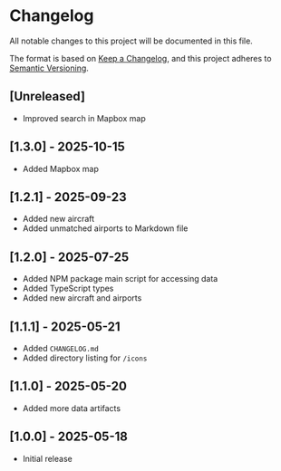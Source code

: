 # Changelog

All notable changes to this project will be documented in this file.

The format is based on [Keep a Changelog](https://keepachangelog.com/en/1.1.0/),
and this project adheres to [Semantic Versioning](https://semver.org/spec/v2.0.0.html).

## [Unreleased]

- Improved search in Mapbox map

## [1.3.0] - 2025-10-15

- Added Mapbox map

## [1.2.1] - 2025-09-23

- Added new aircraft
- Added unmatched airports to Markdown file

## [1.2.0] - 2025-07-25

- Added NPM package main script for accessing data
- Added TypeScript types
- Added new aircraft and airports

## [1.1.1] - 2025-05-21

- Added `CHANGELOG.md`
- Added directory listing for `/icons`

## [1.1.0] - 2025-05-20

- Added more data artifacts

## [1.0.0] - 2025-05-18

- Initial release
